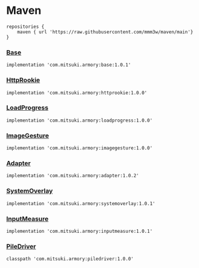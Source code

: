 # Maven
```
repositories {
    maven { url 'https://raw.githubusercontent.com/mmm3w/maven/main'}
}
```

### [Base](https://github.com/mmm3w/base)
```
implementation 'com.mitsuki.armory:base:1.0.1'
```

### [HttpRookie](https://github.com/mmm3w/httprookie)
```
implementation 'com.mitsuki.armory:httprookie:1.0.0'
```

### [LoadProgress](https://github.com/mmm3w/loadprogress)
```
implementation 'com.mitsuki.armory:loadprogress:1.0.0'
```

### [ImageGesture](https://github.com/mmm3w/imagegesture)
```
implementation 'com.mitsuki.armory:imagegesture:1.0.0'
```

### [Adapter](https://github.com/mmm3w/adapter)
```
implementation 'com.mitsuki.armory:adapter:1.0.2'
```

### [SystemOverlay](https://github.com/mmm3w/systemoverlay)
```
implementation 'com.mitsuki.armory:systemoverlay:1.0.1'
```

### [InputMeasure](https://github.com/mmm3w/inputmeasure)
```
implementation 'com.mitsuki.armory:inputmeasure:1.0.1'
```

### [PileDriver](https://github.com/mmm3w/piledriver)
```
classpath 'com.mitsuki.armory:piledriver:1.0.0'
```
